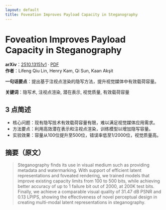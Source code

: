 ```yaml
---
layout: default
title: Foveation Improves Payload Capacity in Steganography
---
```


# Foveation Improves Payload Capacity in Steganography
**arXiv**：[2510.13151v1](https://arxiv.org/abs/2510.13151) · [PDF](https://arxiv.org/pdf/2510.13151.pdf)  
**作者**：Lifeng Qiu Lin, Henry Kam, Qi Sun, Kaan Akşit  

**一句话要点**：提出基于注视点渲染的隐写方法，提升视觉媒体中有效载荷容量。

**关键词**：隐写术, 注视点渲染, 潜在表示, 视觉质量, 有效载荷容量

## 3 点简述
- 核心问题：现有隐写技术有效载荷容量有限，难以满足视觉媒体应用需求。
- 方法要点：利用高效潜在表示和注视点渲染，训练模型以增加隐写容量。
- 实验效果：容量从100位提升至500位，错误率低至1/2000位，视觉质量高。

## 摘要（原文）

> Steganography finds its use in visual medium such as providing metadata and
> watermarking. With support of efficient latent representations and foveated
> rendering, we trained models that improve existing capacity limits from 100 to
> 500 bits, while achieving better accuracy of up to 1 failure bit out of 2000,
> at 200K test bits. Finally, we achieve a comparable visual quality of 31.47 dB
> PSNR and 0.13 LPIPS, showing the effectiveness of novel perceptual design in
> creating multi-modal latent representations in steganography.

